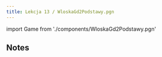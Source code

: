 ```yaml
---
title: Lekcja 13 / WloskaGd2Podstawy.pgn
---
```


import Game from './components/WloskaGd2Podstawy.pgn'

## Notes

<Game/>
